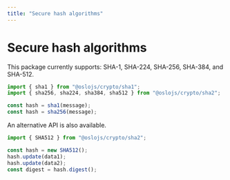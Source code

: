 ```yaml
---
title: "Secure hash algorithms"
---
```


# Secure hash algorithms

This package currently supports: SHA-1, SHA-224, SHA-256, SHA-384, and SHA-512.

```ts
import { sha1 } from "@oslojs/crypto/sha1";
import { sha256, sha224, sha384, sha512 } from "@oslojs/crypto/sha2";

const hash = sha1(message);
const hash = sha256(message);
```

An alternative API is also available.

```ts
import { SHA512 } from "@oslojs/crypto/sha2";

const hash = new SHA512();
hash.update(data1);
hash.update(data2);
const digest = hash.digest();
```
